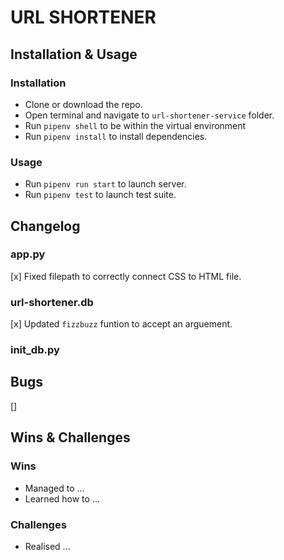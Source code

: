 # URL SHORTENER

## Installation & Usage

### Installation

* Clone or download the repo.
* Open terminal and navigate to `url-shortener-service` folder.
* Run `pipenv shell` to be within the virtual environment
* Run `pipenv install` to install dependencies.

### Usage

* Run `pipenv run start` to launch server.
* Run `pipenv test` to launch test suite.

## Changelog

### app.py

[x] Fixed filepath to correctly connect CSS to HTML file.

### url-shortener.db

[x] Updated `fizzbuzz` funtion to accept an arguement.

### init_db.py

## Bugs

[] 

## Wins & Challenges

### Wins

* Managed to ...
* Learned how to ...

### Challenges

* Realised ...